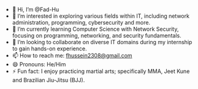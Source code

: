 - 👋 Hi, I’m @Fad-Hu
- 👀 I’m interested in exploring various fields within IT, including network administration, programming, cybersecurity and more.
- 🌱 I’m currently learning Computer Science with Network Security, focusing on programming, networking, and security fundamentals.
- 💞️ I’m looking to collaborate on diverse IT domains during my internship to gain hands-on experience.
- 📫 How to reach me: fhussein2308@gmail.com
- 😄 Pronouns: He/Him
- ⚡ Fun fact: I enjoy practicing martial arts; specifically MMA, Jeet Kune and Brazilian Jiu-Jitsu (BJJ).

<!---
Fad-Hu/Fad-Hu is a ✨ special ✨ repository because its `README.md` (this file) appears on your GitHub profile.
You can click the Preview link to take a look at your changes.
--->
